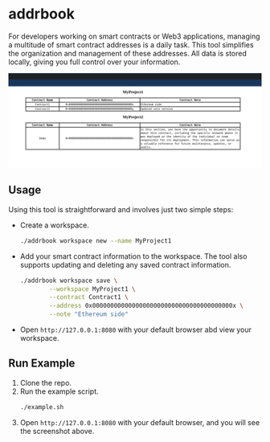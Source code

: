 # addrbook

For developers working on smart contracts or Web3 applications, managing a multitude of smart contract addresses is a daily task. This tool simplifies the organization and management of these addresses. All data is stored locally, giving you full control over your information.

![Open](./open.png)

## Usage

Using this tool is straightforward and involves just two simple steps:

- Create a workspace.
    ```sh
    ./addrbook workspace new --name MyProject1
    ```
- Add your smart contract information to the workspace. The tool also supports updating and deleting any saved contract information.
    ```sh
    ./addrbook workspace save \
            --workspace MyProject1 \
            --contract Contract1 \
            --address 0x000000000000000000000000000000000000000x \
            --note "Ethereum side"
    ```
- Open `http://127.0.0.1:8080` with your default browser abd view your workspace.

## Run Example

1. Clone the repo.
2. Run the example script.
    ```sh
    ./example.sh
    ```
3. Open `http://127.0.0.1:8080` with your default browser, and you will see the screenshot above.